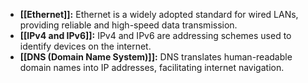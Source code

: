 - **[[Ethernet]]:** Ethernet is a widely adopted standard for wired LANs, providing reliable and high-speed data transmission.
- **[[IPv4 and IPv6]]:** IPv4 and IPv6 are addressing schemes used to identify devices on the internet.
- **[[DNS (Domain Name System)]]:** DNS translates human-readable domain names into IP addresses, facilitating internet navigation.
